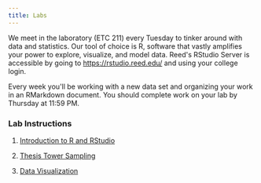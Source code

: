 ```yaml
---
title: Labs
---
```


We meet in the laboratory (ETC 211) every Tuesday to tinker around with data and statistics. Our tool of choice is R, software that vastly amplifies your power to explore, visualize, and model data. Reed's RStudio Server is accessible by going to https://rstudio.reed.edu/ and using your college login.

Every week you'll be working with a new data set and organizing your work in an RMarkdown document. You should complete work on your lab by Thursday at 11:59 PM.

### Lab Instructions

1. [Introduction to R and RStudio](/labs/01-Introduction-to-R-and-RStudio.html)

2. [Thesis Tower Sampling](/handouts/handout-sampling-theses.pdf)

<!---3. [Data Visualization](/labs/DataVisualization_pdf.pdf)
--->
3. [Data Visualization](/labs/DataVisualization_html.html)



